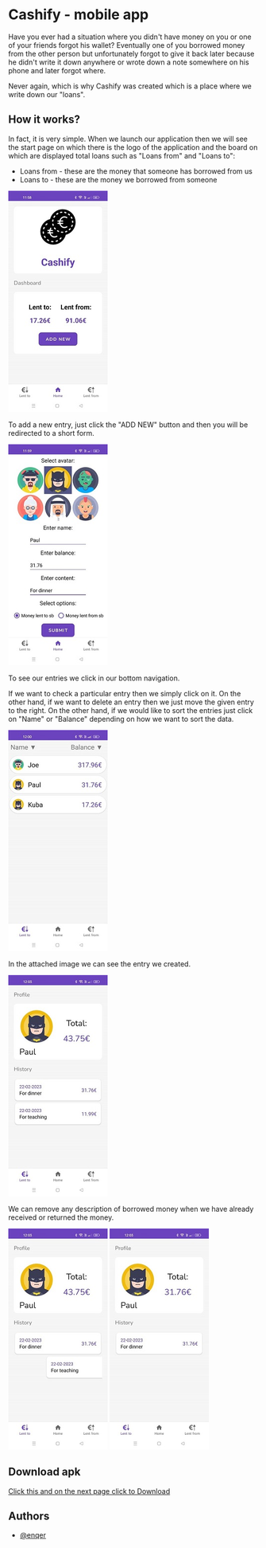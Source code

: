 
# Cashify - mobile app

Have you ever had a situation where you didn't have money on you or one of your friends forgot his wallet?
Eventually one of you borrowed money from the other person but unfortunately forgot to give it back later because he didn't write it down anywhere or wrote down a note somewhere on his phone and later forgot where.

Never again, which is why Cashify was created
which is a place where we write down our "loans".

## How it works?
In fact, it is very simple.
When we launch our application then we will see the start page on which there is the logo of the application and the board on which are displayed 
total loans such as "Loans from" and "Loans to":

* Loans from - these are the money that someone has borrowed from us
* Loans to - these are the money we borrowed from someone


![Home Page](/img/img1.jpg)


To add a new entry, just click the "ADD NEW" button and then you will be redirected to a short form.

![Add Person](/img/img2.jpg)


To see our entries we click in our bottom navigation.

If we want to check a particular entry then we simply click on it.
On the other hand, if we want to delete an entry then we just move the given entry to the right. On the other hand, if we would like to sort the entries just click on "Name" or "Balance" depending on how we want to sort the data.


![Lent Page](/img/img3.jpg)

In the attached image we can see the entry we created.

![Profile Page](/img/img4.jpg)

We can remove any description of borrowed money when we have already received or returned the money.

![Profile Page](/img/img5.jpg)
![Profile Page](/img/img6.jpg)



## Download apk

[Click this and on the next page click to Download](/app/release/app-release.apk)

## Authors

- [@enqer](https://www.github.com/enqer)




